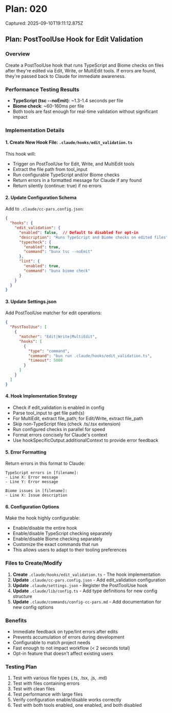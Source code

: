 # Plan: 020

Captured: 2025-09-10T19:11:12.875Z

## Plan: PostToolUse Hook for Edit Validation

### Overview
Create a PostToolUse hook that runs TypeScript and Biome checks on files after they're edited via Edit, Write, or MultiEdit tools. If errors are found, they're passed back to Claude for immediate awareness.

### Performance Testing Results
- **TypeScript (tsc --noEmit)**: ~1.3-1.4 seconds per file
- **Biome check**: ~60-160ms per file
- Both tools are fast enough for real-time validation without significant impact

### Implementation Details

#### 1. Create New Hook File: `.claude/hooks/edit_validation.ts`
This hook will:
- Trigger on PostToolUse for Edit, Write, and MultiEdit tools
- Extract the file path from tool_input
- Run configurable TypeScript and/or Biome checks
- Return errors in a formatted message for Claude if any found
- Return silently (continue: true) if no errors

#### 2. Update Configuration Schema
Add to `.claude/cc-pars.config.json`:
```json
{
  "hooks": {
    "edit_validation": {
      "enabled": false,  // Default to disabled for opt-in
      "description": "Runs TypeScript and Biome checks on edited files",
      "typecheck": {
        "enabled": true,
        "command": "bunx tsc --noEmit"
      },
      "lint": {
        "enabled": true,
        "command": "bunx biome check"
      }
    }
  }
}
```

#### 3. Update Settings.json
Add PostToolUse matcher for edit operations:
```json
{
  "PostToolUse": [
    {
      "matcher": "Edit|Write|MultiEdit",
      "hooks": [
        {
          "type": "command",
          "command": "bun run .claude/hooks/edit_validation.ts",
          "timeout": 5000
        }
      ]
    }
  ]
}
```

#### 4. Hook Implementation Strategy
- Check if edit_validation is enabled in config
- Parse tool_input to get file path(s)
- For MultiEdit, extract file_path; for Edit/Write, extract file_path
- Skip non-TypeScript files (check .ts/.tsx extension)
- Run configured checks in parallel for speed
- Format errors concisely for Claude's context
- Use hookSpecificOutput.additionalContext to provide error feedback

#### 5. Error Formatting
Return errors in this format to Claude:
```
TypeScript errors in [filename]:
- Line X: Error message
- Line Y: Error message

Biome issues in [filename]:
- Line X: Issue description
```

#### 6. Configuration Options
Make the hook highly configurable:
- Enable/disable the entire hook
- Enable/disable TypeScript checking separately
- Enable/disable Biome checking separately
- Customize the exact commands that run
- This allows users to adapt to their tooling preferences

### Files to Create/Modify
1. **Create** `.claude/hooks/edit_validation.ts` - The hook implementation
2. **Update** `.claude/cc-pars.config.json` - Add edit_validation configuration
3. **Update** `.claude/settings.json` - Register the PostToolUse hook
4. **Update** `.claude/lib/config.ts` - Add type definitions for new config structure
5. **Update** `.claude/commands/config-cc-pars.md` - Add documentation for new config options

### Benefits
- Immediate feedback on type/lint errors after edits
- Prevents accumulation of errors during development
- Configurable to match project needs
- Fast enough to not impact workflow (< 2 seconds total)
- Opt-in feature that doesn't affect existing users

### Testing Plan
1. Test with various file types (.ts, .tsx, .js, .md)
2. Test with files containing errors
3. Test with clean files
4. Test performance with large files
5. Verify configuration enable/disable works correctly
6. Test with both tools enabled, one enabled, and both disabled
